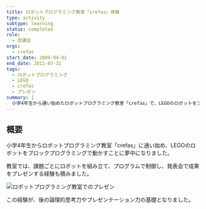 ```yaml
---
title: ロボットプログラミング教室「crefas」体験
type: activity
subtype: learning
status: completed
role:
  - 受講生
orgs:
  - crefas
start_date: 2009-04-01
end_date: 2011-03-31
tags:
  - ロボットプログラミング
  - LEGO
  - crefas
  - プレゼン
summary: |
  小学4年生から通い始めたロボットプログラミング教室「crefas」で、LEGOのロボットをブロックプログラミングで動かすことに夢中になった。発表会でのプレゼン経験も貴重な学びとなった。
---
```

## 概要
小学4年生からロボットプログラミング教室「crefas」に通い始め、LEGOのロボットをブロックプログラミングで動かすことに夢中になりました。

教室では、課題ごとにロボットを組み立て、プログラムで制御し、発表会で成果をプレゼンする経験も積みました。

![ロボットプログラミング教室でのプレゼン](../../../linked_assets/20_Activities/robot_programming_crefas/assets/crefas_presentation.jpg)

この経験が、後の論理的思考力やプレゼンテーション力の基礎となりました。
